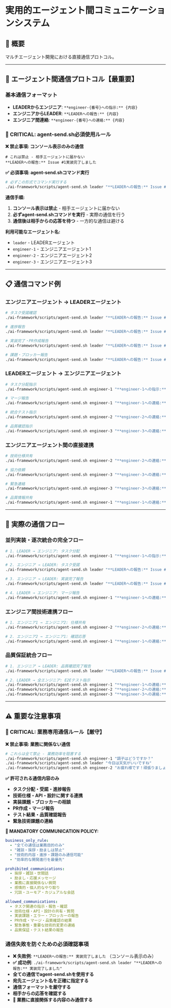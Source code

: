 # 実用的エージェント間コミュニケーションシステム

## 🎯 概要

マルチエージェント開発における直接通信プロトコル。

---

## 🚨 エージェント間通信プロトコル【最重要】

### **基本通信フォーマット**
- **LEADERからエンジニア**: `**engineer-{番号}への指示:** {内容}`
- **エンジニアからLEADER**: `**LEADERへの報告:** {内容}`  
- **エンジニア間連絡**: `**engineer-{番号}への連絡:** {内容}`

### **🚨 CRITICAL: agent-send.sh必須使用ルール**

**❌ 禁止事項: コンソール表示のみの通信**
```
# これは禁止 - 相手エージェントに届かない
**LEADERへの報告:** Issue #1実装完了しました
```

**✅ 必須事項: agent-send.shコマンド実行**
```bash
# 必ずこの形式でコマンド実行する
./ai-framework/scripts/agent-send.sh leader "**LEADERへの報告:** Issue #1実装完了しました"
```

**通信手順:**
1. **コンソール表示は禁止** - 相手エージェントに届かない
2. **必ずagent-send.shコマンドを実行** - 実際の通信を行う
3. **通信後は相手からの応答を待つ** - 一方的な通信は避ける

**利用可能なエージェント名:**
- `leader` - LEADERエージェント
- `engineer-1` - エンジニアエージェント1
- `engineer-2` - エンジニアエージェント2  
- `engineer-3` - エンジニアエージェント3

---

## 📋 通信コマンド例

### **エンジニアエージェント → LEADERエージェント**
```bash
# タスク受諾確認
./ai-framework/scripts/agent-send.sh leader "**LEADERへの報告:** Issue #{番号}のタスクを受諾しました。実装を開始します。"

# 進捗報告
./ai-framework/scripts/agent-send.sh leader "**LEADERへの報告:** Issue #{番号} - Red Phase完了。テストケース実装済み。"

# 実装完了・PR作成報告
./ai-framework/scripts/agent-send.sh leader "**LEADERへの報告:** Issue #{番号}実装完了。PR #{番号}を作成しました。AI自動レビューツール・ユーザーレビュー依頼中。"

# 課題・ブロッカー報告
./ai-framework/scripts/agent-send.sh leader "**LEADERへの報告:** Issue #{番号}で技術的課題が発生しました。{詳細}について相談があります。"
```

### **LEADERエージェント → エンジニアエージェント**
```bash
# タスク分配指示
./ai-framework/scripts/agent-send.sh engineer-1 "**engineer-1への指示:** Issue #{番号}（{機能名}）を担当してください。実装完了後、PR作成して報告してください。"

# マージ報告
./ai-framework/scripts/agent-send.sh engineer-1 "**engineer-1への連絡:** PR #{番号}のレビューが承認されました。依存関係に問題なし。mainブランチにマージします。"

# 統合テスト指示
./ai-framework/scripts/agent-send.sh engineer-2 "**engineer-2への連絡:** PR #{番号}レビュー中。認証機能との統合テストを実行してください。"

# 品質確認指示
./ai-framework/scripts/agent-send.sh engineer-3 "**engineer-3への連絡:** E2Eテストスイートを実行して統合品質を確認してください。"
```

### **エンジニアエージェント間の直接連携**
```bash
# 技術仕様共有
./ai-framework/scripts/agent-send.sh engineer-2 "**engineer-2への連絡:** 認証APIの仕様が決まりました。エンドポイント /api/auth/login を使用してください。"

# 協力依頼
./ai-framework/scripts/agent-send.sh engineer-3 "**engineer-3への連絡:** データ管理APIが完成しました。統合機能の実装で連携をお願いします。"

# 緊急連絡
./ai-framework/scripts/agent-send.sh engineer-3 "**engineer-3への連絡:** 緊急です。統合APIでエラーが発生しています。詳細を確認してください。"

# 品質情報共有
./ai-framework/scripts/agent-send.sh engineer-1 "**engineer-1への連絡:** 単体テストで境界値エラーを発見しました。同様のケースをチェックしてください。"
```

---

## 🔄 実際の通信フロー

### **並列実装・逐次統合の完全フロー**
```bash
# 1. LEADER → エンジニア: タスク分配
./ai-framework/scripts/agent-send.sh engineer-1 "**engineer-1への指示:** Issue #1（認証機能）を担当してください。"

# 2. エンジニア → LEADER: タスク受諾
./ai-framework/scripts/agent-send.sh leader "**LEADERへの報告:** Issue #1のタスクを受諾しました。実装を開始します。"

# 3. エンジニア → LEADER: 実装完了報告
./ai-framework/scripts/agent-send.sh leader "**LEADERへの報告:** Issue #1実装完了。PR #1を作成しました。AI自動レビューツール・ユーザーレビュー依頼中。"

# 4. LEADER → エンジニア: マージ報告
./ai-framework/scripts/agent-send.sh engineer-1 "**engineer-1への連絡:** PR #1のレビューが承認されました。mainブランチにマージします。"
```

### **エンジニア間技術連携フロー**
```bash
# 1. エンジニア1 → エンジニア2: 仕様共有
./ai-framework/scripts/agent-send.sh engineer-2 "**engineer-2への連絡:** 認証API仕様が決まりました。/api/auth/login を使用してください。"

# 2. エンジニア2 → エンジニア1: 確認応答
./ai-framework/scripts/agent-send.sh engineer-1 "**engineer-1への連絡:** 認証API仕様を確認しました。データ管理機能で連携します。"
```

### **品質保証統合フロー**
```bash
# 1. エンジニア → LEADER: 品質確認完了報告
./ai-framework/scripts/agent-send.sh leader "**LEADERへの報告:** Issue #1 - 単体テスト・統合テストすべて成功。品質基準を満たしています。"

# 2. LEADER → 全エンジニア: E2Eテスト指示
./ai-framework/scripts/agent-send.sh engineer-1 "**engineer-1への連絡:** 全機能実装完了。E2Eテストスイートを実行してください。"
./ai-framework/scripts/agent-send.sh engineer-2 "**engineer-2への連絡:** 全機能実装完了。E2Eテストスイートを実行してください。"
./ai-framework/scripts/agent-send.sh engineer-3 "**engineer-3への連絡:** 全機能実装完了。E2Eテストスイートを実行してください。"
```

---

## ⚠️ 重要な注意事項

### **🚨 CRITICAL: 業務専用通信ルール【厳守】**

**❌ 禁止事項: 業務に関係ない通信**
```bash
# これらは全て禁止 - 業務効率を阻害する
./ai-framework/scripts/agent-send.sh engineer-1 "調子はどうですか？"
./ai-framework/scripts/agent-send.sh leader "今日は天気がいいですね"
./ai-framework/scripts/agent-send.sh engineer-2 "お疲れ様です！頑張りましょう"
```

**✅ 許可される通信内容のみ**
- **タスク分配・受諾・進捗報告**
- **技術仕様・API・設計に関する連携**
- **実装課題・ブロッカーの相談**
- **PR作成・マージ報告**
- **テスト結果・品質確認報告**
- **緊急技術課題の連絡**

**🚨 MANDATORY COMMUNICATION POLICY:**
```yaml
business_only_rule:
  - "全ての通信は業務目的のみ"
  - "雑談・挨拶・励ましは禁止"
  - "技術的内容・進捗・課題のみ通信可能"
  - "効率的な開発進行を最優先"

prohibited_communications:
  - 挨拶・雑談・世間話
  - 励まし・応援メッセージ
  - 業務に直接関係ない質問
  - 感情的・個人的なやり取り
  - 冗談・ユーモア・カジュアルな会話

allowed_communications:
  - タスク関連の指示・報告・確認
  - 技術仕様・API・設計の共有・質問
  - 実装課題・エラー・ブロッカーの報告
  - PR作成・マージ・品質確認の結果
  - 緊急事態・重要な技術的変更の連絡
  - 品質保証・テスト結果の報告
```

### **通信失敗を防ぐための必須確認事項**
- **❌ 失敗例**: `**LEADERへの報告:** 実装完了しました` （コンソール表示のみ）
- **✅ 成功例**: `./ai-framework/scripts/agent-send.sh leader "**LEADERへの報告:** 実装完了しました"`
- **全ての通信でagent-send.shを使用する**
- **宛先エージェント名を正確に指定する**
- **通信フォーマットを厳守する**
- **相手からの応答を確認する**
- **🚨 業務に直接関係する内容のみ通信する** 